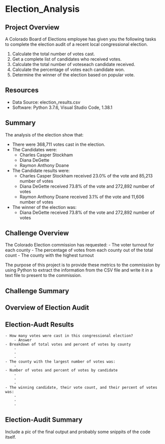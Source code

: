 # Election_Analysis

## Project Overview
A Colorado Board of Elections employee has given you the following tasks to complete the election audit of a recent local congressional election. 

1. Calculate the total number of votes cast.
2. Get a complete list of candidates who received votes.
3. Calculate the total number of voteseach candidate received.
4. Calculate the percentage of votes each candidate won.
5. Determine the winner of the election based on popular vote.

## Resources
- Data Source: election_results.csv
- Software: Python 3.7.6, Visual Studio Code, 1.38.1

## Summary
The analysis of the election show that: 
- There were 368,711 votes cast in the election.
- The Candidates were:
    - Charles Casper Stockham
    - Diana DeGette
    - Raymon Anthony Doane
- The Candidate results were:
    - Charles Casper Stockham received 23.0% of the vote and 85,213 number of votes
    - Diana DeGette received 73.8% of the vote and 272,892 number of votes
    - Raymon Anthony Doane received 3.1% of the vote and 11,606 number of votes
- The winner of the election was:
    - Diana DeGette received 73.8% of the vote and 272,892 number of votes

## Challenge Overview
The Colorado Election commission has requested:
    - The voter turnout for each county
    - The percentage of votes from each county out of the total count
    - The county with the highest turnout
   
The purpose of this project is to provide these metrics to the commission by using Python to extract the information from the CSV file and write it in a text file to present to the commission.
    


## Challenge Summary

## Overview of Election Audit

## Election-Audt Results

    - How many votes were cast in this congressional election?
        - Answer
    - Breakdown of total votes and percent of votes by county
        -
        -
        -
    - The county with the largest number of votes was:
        -
    - Number of votes and percent of votes by candidate
        -
        -
        -
    - The winning candidate, their vote count, and their percent of votes was:
        -
        -
        -
        
## Election-Audit Summary
        
Include a pic of the final output and probably some snippits of the code itself.
